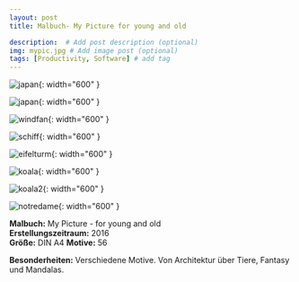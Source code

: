 ```yaml
---
layout: post
title: Malbuch- My Picture for young and old

description:  # Add post description (optional)
img: mypic.jpg # Add image post (optional)
tags: [Productivity, Software] # add tag
---
```


![japan]({{site.baseurl}}/assets/img/mypic.jpg){: width="600" }

![japan]({{site.baseurl}}/assets/img/japan.jpg){: width="600" }

![windfan]({{site.baseurl}}/assets/img/windfan.jpg){: width="600" }

![schiff]({{site.baseurl}}/assets/img/schiff.jpg){: width="600" }

![eifelturm]({{site.baseurl}}/assets/img/eifelturm.jpg){: width="600" }

![koala]({{site.baseurl}}/assets/img/koala.jpg){: width="600" }

![koala2]({{site.baseurl}}/assets/img/koala2.jpg){: width="600" }

![notredame]({{site.baseurl}}/assets/img/notredame.jpg){: width="600" }

**Malbuch:** My Picture - for young and old  
**Erstellungszeitraum:** 2016    
**Größe:** DIN A4
**Motive:** 56

**Besonderheiten:** Verschiedene Motive. Von Architektur über Tiere, Fantasy und Mandalas.




